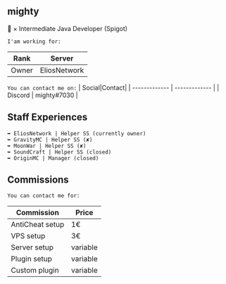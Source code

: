 ## mighty

🗿 × Intermediate Java Developer (Spigot)

`I'am working for:`

|   Rank|Server|
| ------------- | ------------- |
| Owner  | EliosNetwork |

`You can contact me on:`
|   Social|Contact|
| ------------- | ------------- |
| Discord  | mighty#7030 |

## Staff Experiences
    ➥ EliosNetwork | Helper SS (currently owner)
    ➥ GravityMC | Helper SS (✘)
    ➥ MoonWar | Helper SS (✘)
    ➥ SoundCraft | Helper SS (closed)
    ➥ OriginMC | Manager (closed)

## Commissions

`You can contact me for:`

|   Commission|Price|
| ------------- | ------------- |
| AntiCheat setup| 1€ |
| VPS setup| 3€ |
| Server setup|variable |
| Plugin setup|variable |
| Custom plugin|variable |
